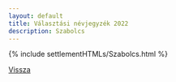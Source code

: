```yaml
---
layout: default
title: Választási névjegyzék 2022
description: Szabolcs
---
```


{% include settlementHTMLs/Szabolcs.html %}

[Vissza](./)